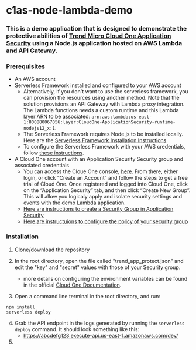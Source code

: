 # c1as-node-lambda-demo

### This is a demo application that is designed to demonstrate the protective abilities of [Trend Micro Cloud One Application Security](https://cloudone.trendmicro.com/docs/application-security/) using a Node.js application hosted on AWS Lambda and API Gateway.

### Prerequisites
- An AWS account
- Serverless Framework installed and configured to your AWS account
  - Alternatively, if you don't want to use the serverless framework, you can provision the resources using another method. Note that the solution provisions an API Gateway with Lambda proxy integration. The Lambda functions needs a custom runtime and this Lambda layer ARN to be associated: `arn:aws:lambda:us-east-1:800880067056:layer:CloudOne-ApplicationSecurity-runtime-nodejs12_x:1`. 
  - The Serverless Framework requires Node.js to be installed locally. Here are the [Serverless Framework Installation Instructions](https://www.serverless.com/framework/docs/providers/aws/guide/installation/)
  - To configure the Serverless Framework with your AWS credentials, follow [these instructions](https://www.serverless.com/framework/docs/providers/aws/guide/credentials/).
- A Cloud One account with an Application Security Security group and associated credentials
  - You can access the Cloue One console, [here](http://cloudone.trendmicro.com/). From there, either login, or click “Create an Account” and follow the steps to get a free trial of Cloud One. Once registered and logged into Cloud One, click on the “Application Security” tab, and then click “Create New Group”. This will allow you logicaly apply and isolate security settings and events with the demo Lambda application. 
  - [Here are instructions to create a Security Group in Application Security](https://cloudone.trendmicro.com/docs/application-security/groups/#view-and-modify-group-configurations)
  - [Here are instructuions to configure the policy of your security group](https://cloudone.trendmicro.com/docs/application-security/policies/)

### Installation

1. Clone/download the repository
2. In the root directory, open the file called "trend_app_protect.json" and edit the "key" and "secret" values with those of your Security group. 
   - more details on configuring the environment variables can be found in the official [Cloud One Documentation](https://cloudone.trendmicro.com/docs/application-security/nodejs-with-express/#install-the-agent). 

3. Open a command line terminal in the root directory, and run: 
```
npm install
serverless deploy
```
4. Grab the API endpoint in the logs generated by running the `serverless deploy` command. It should look something like this: 
   - https://abcdefg123.execute-api.us-east-1.amazonaws.com/dev/
5. 

